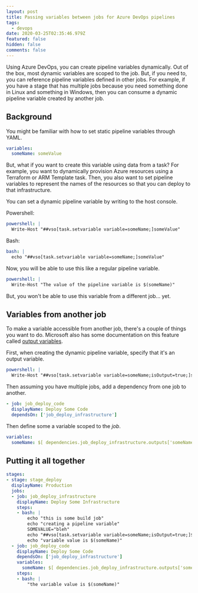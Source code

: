 ```yaml
---
layout: post
title: Passing variables between jobs for Azure DevOps pipelines
tags:
  - devops
date: 2020-03-25T02:35:46.979Z
featured: false
hidden: false
comments: false
---
```

Using Azure DevOps, you can create pipeline variables dynamically. Out of the box, most dynamic variables are scoped to the job. But, if you need to, you can reference pipeline variables defined in other jobs. For example, if you have a stage that has multiple jobs because you need something done in Linux and something in Windows, then you can consume a dynamic pipeline variable created by another job.

<!--more-->

## Background

You might be familiar with how to set static pipeline variables through YAML.

``` yaml
variables:
  someName: someValue
```

But, what if you want to create this variable using data from a task? For example, you want to dynamically provision Azure resources using a Terraform or ARM Template task. Then, you also want to set pipeline variables to represent the names of the resources so that you can deploy to that infrastructure. 

You can set a dynamic pipeline variable by writing to the host console. 

Powershell:
``` yaml
powershell: |
  Write-Host "##vso[task.setvariable variable=someName;]someValue"
``` 

Bash:
``` yaml
bash: |
  echo "##vso[task.setvariable variable=someName;]someValue"
```

Now, you will be able to use this like a regular pipeline variable.

``` yaml
powershell: |
  Write-Host "The value of the pipeline variable is $(someName)"
```

But, you won't be able to use this variable from a different job... yet.

## Variables from another job

To make a variable accessible from another job, there's a couple of things you want to do. Microsoft also has some documentation on this feature called [output variables](https://docs.microsoft.com/en-us/azure/devops/pipelines/process/variables?view=azure-devops&tabs=yaml%2Cbatch#use-output-variables-from-tasks).

First, when creating the dynamic pipeline variable, specify that it's an output variable. 

``` yaml
powershell: |
  Write-Host "##vso[task.setvariable variable=someName;isOutput=true;]someValue"
```

Then assuming you have multiple jobs, add a dependency from one job to another.

``` yaml
- job: job_deploy_code
  displayName: Deploy Some Code
  dependsOn: ['job_deploy_infrastructure']
```

Then define some a variable scoped to the _job_. 

``` yaml
variables: 
  someName: $[ dependencies.job_deploy_infrastructure.outputs['someName'] ]
```

## Putting it all together 

``` yaml
stages:
- stage: stage_deploy
  displayName: Production
  jobs: 
  - job: job_deploy_infrastructure
    displayName: Deploy Some Infrastructure
    steps:
    - bash: |
        echo "this is some build job"
        echo "creating a pipeline variable"
        SOMEVALUE="bleh"
        echo "##vso[task.setvariable variable=someName;isOutput=true;]$SOMEVALUE"
        echo "variable value is $(someName)"
  - job: job_deploy_code
    displayName: Deploy Some Code
    dependsOn: ['job_deploy_infrastructure']
    variables: 
      someName: $[ dependencies.job_deploy_infrastructure.outputs['someName'] ]
    steps: 
    - bash: |
        "the variable value is $(someName)"
```
